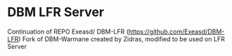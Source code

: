 # DBM LFR Server

Continuation of REPO Exeasd/ DBM-LFR (https://github.com/Exeasd/DBM-LFR)
Fork of DBM-Warmane created by Zidras, modified to be used on LFR Server
